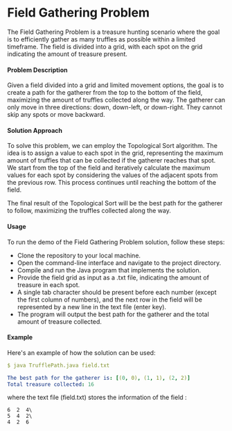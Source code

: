 # Field Gathering Problem
The Field Gathering Problem is a treasure hunting scenario where the goal is to efficiently gather as many truffles as possible within a limited timeframe. The field is divided into a grid, with each spot on the grid indicating the amount of treasure present.

#### Problem Description
Given a field divided into a grid and limited movement options, the goal is to create a path for the gatherer from the top to the bottom of the field, maximizing the amount of truffles collected along the way. The gatherer can only move in three directions: down, down-left, or down-right. They cannot skip any spots or move backward.

#### Solution Approach
To solve this problem, we can employ the Topological Sort algorithm. The idea is to assign a value to each spot in the grid, representing the maximum amount of truffles that can be collected if the gatherer reaches that spot. We start from the top of the field and iteratively calculate the maximum values for each spot by considering the values of the adjacent spots from the previous row. This process continues until reaching the bottom of the field.

The final result of the Topological Sort will be the best path for the gatherer to follow, maximizing the truffles collected along the way.

#### Usage
To run the demo of the Field Gathering Problem solution, follow these steps:

* Clone the repository to your local machine.
* Open the command-line interface and navigate to the project directory.
* Compile and run the Java program that implements the solution.
* Provide the field grid as input as a .txt file, indicating the amount of treasure in each spot.
* A single tab character should be present before each number (except the first column of numbers), and
  the next row in the field will be represented by a new line in the text file (enter key).
* The program will output the best path for the gatherer and the total amount of treasure collected.

#### Example
Here's an example of how the solution can be used:

```yaml
$ java TrufflePath.java field.txt

The best path for the gatherer is: [(0, 0), (1, 1), (2, 2)]
Total treasure collected: 16
```
where the text file (field.txt) stores the information of the field :

```
6  2  4\
5  4  2\
4  2  6
```
